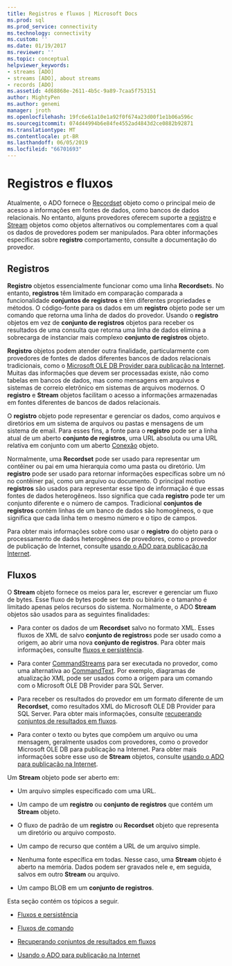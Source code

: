```yaml
---
title: Registros e fluxos | Microsoft Docs
ms.prod: sql
ms.prod_service: connectivity
ms.technology: connectivity
ms.custom: ''
ms.date: 01/19/2017
ms.reviewer: ''
ms.topic: conceptual
helpviewer_keywords:
- streams [ADO]
- streams [ADO], about streams
- records [ADO]
ms.assetid: 4d68868e-2611-4b5c-9a89-7caa5f753151
author: MightyPen
ms.author: genemi
manager: jroth
ms.openlocfilehash: 19fc6e61a10e1a92f0f674a23d00f1e1b06a596c
ms.sourcegitcommit: 074d44994b6e84fe4552ad4843d2ce0882b92871
ms.translationtype: MT
ms.contentlocale: pt-BR
ms.lasthandoff: 06/05/2019
ms.locfileid: "66701693"
---
```

# <a name="records-and-streams"></a>Registros e fluxos
Atualmente, o ADO fornece o [Recordset](../../../ado/reference/ado-api/recordset-object-ado.md) objeto como o principal meio de acesso a informações em fontes de dados, como bancos de dados relacionais. No entanto, alguns provedores oferecem suporte a [registro](../../../ado/reference/ado-api/record-object-ado.md) e [Stream](../../../ado/reference/ado-api/stream-object-ado.md) objetos como objetos alternativos ou complementares com a qual os dados de provedores podem ser manipulados. Para obter informações específicas sobre **registro** comportamento, consulte a documentação do provedor.  
  
## <a name="records"></a>Registros  
 **Registro** objetos essencialmente funcionar como uma linha **Recordset**s. No entanto, **registros** têm limitado em comparação comparada a funcionalidade **conjuntos de registros** e têm diferentes propriedades e métodos. O código-fonte para os dados em um **registro** objeto pode ser um comando que retorna uma linha de dados do provedor. Usando o **registro** objetos em vez de **conjunto de registros** objetos para receber os resultados de uma consulta que retorna uma linha de dados elimina a sobrecarga de instanciar mais complexo **conjunto de registros**  objeto.  
  
 **Registro** objetos podem atender outra finalidade, particularmente com provedores de fontes de dados diferentes bancos de dados relacionais tradicionais, como o [Microsoft OLE DB Provider para publicação na Internet](../../../ado/guide/appendixes/microsoft-ole-db-provider-for-internet-publishing.md). Muitas das informações que devem ser processadas existe, não como tabelas em bancos de dados, mas como mensagens em arquivos e sistemas de correio eletrônico em sistemas de arquivos modernos. O **registro** e **Stream** objetos facilitam o acesso a informações armazenadas em fontes diferentes de bancos de dados relacionais.  
  
 O **registro** objeto pode representar e gerenciar os dados, como arquivos e diretórios em um sistema de arquivos ou pastas e mensagens de um sistema de email. Para esses fins, a fonte para o **registro** pode ser a linha atual de um aberto **conjunto de registros**, uma URL absoluta ou uma URL relativa em conjunto com um aberto [Conexão](../../../ado/reference/ado-api/connection-object-ado.md) objeto.  
  
 Normalmente, uma **Recordset** pode ser usado para representar um contêiner ou pai em uma hierarquia como uma pasta ou diretório. Um **registro** pode ser usado para retornar informações específicas sobre um nó no contêiner pai, como um arquivo ou documento. O principal motivo **registros** são usados para representar esse tipo de informação é que essas fontes de dados heterogêneos. Isso significa que cada **registro** pode ter um conjunto diferente e o número de campos. Tradicional **conjuntos de registros** contém linhas de um banco de dados são homogêneos, o que significa que cada linha tem o mesmo número e o tipo de campos.  
  
 Para obter mais informações sobre como usar o **registro** do objeto para o processamento de dados heterogêneos de provedores, como o provedor de publicação de Internet, consulte [usando o ADO para publicação na Internet](../../../ado/guide/data/using-ado-for-internet-publishing.md).  
  
## <a name="streams"></a>Fluxos  
 O **Stream** objeto fornece os meios para ler, escrever e gerenciar um fluxo de bytes. Esse fluxo de bytes pode ser texto ou binário e o tamanho é limitado apenas pelos recursos do sistema. Normalmente, o ADO **Stream** objetos são usados para as seguintes finalidades:  
  
-   Para conter os dados de um **Recordset** salvo no formato XML. Esses fluxos de XML de salvo **conjunto de registros**s pode ser usado como a origem, ao abrir uma nova **conjunto de registros**. Para obter mais informações, consulte [fluxos e persistência](../../../ado/guide/data/streams-and-persistence.md).  
  
-   Para conter [CommandStreams](../../../ado/reference/ado-api/commandstream-property-ado.md) para ser executada no provedor, como uma alternativa ao [CommandText](../../../ado/reference/ado-api/commandtext-property-ado.md). Por exemplo, diagramas de atualização XML pode ser usados como a origem para um comando com o Microsoft OLE DB Provider para SQL Server.  
  
-   Para receber os resultados do provedor em um formato diferente de um **Recordset**, como resultados XML do Microsoft OLE DB Provider para SQL Server. Para obter mais informações, consulte [recuperando conjuntos de resultados em fluxos](../../../ado/guide/data/retrieving-resultsets-into-streams.md).  
  
-   Para conter o texto ou bytes que compõem um arquivo ou uma mensagem, geralmente usados com provedores, como o provedor Microsoft OLE DB para publicação na Internet. Para obter mais informações sobre esse uso de **Stream** objetos, consulte [usando o ADO para publicação na Internet](../../../ado/guide/data/using-ado-for-internet-publishing.md).  
  
 Um **Stream** objeto pode ser aberto em:  
  
-   Um arquivo simples especificado com uma URL.  
  
-   Um campo de um **registro** ou **conjunto de registros** que contém um **Stream** objeto.  
  
-   O fluxo de padrão de um **registro** ou **Recordset** objeto que representa um diretório ou arquivo composto.  
  
-   Um campo de recurso que contém a URL de um arquivo simple.  
  
-   Nenhuma fonte específica em todas. Nesse caso, uma **Stream** objeto é aberto na memória. Dados podem ser gravados nele e, em seguida, salvos em outro **Stream** ou arquivo.  
  
-   Um campo BLOB em um **conjunto de registros**.  
  
 Esta seção contém os tópicos a seguir.  
  
-   [Fluxos e persistência](../../../ado/guide/data/streams-and-persistence.md)  
  
-   [Fluxos de comando](../../../ado/guide/data/command-streams.md)  
  
-   [Recuperando conjuntos de resultados em fluxos](../../../ado/guide/data/retrieving-resultsets-into-streams.md)  
  
-   [Usando o ADO para publicação na Internet](../../../ado/guide/data/using-ado-for-internet-publishing.md)
